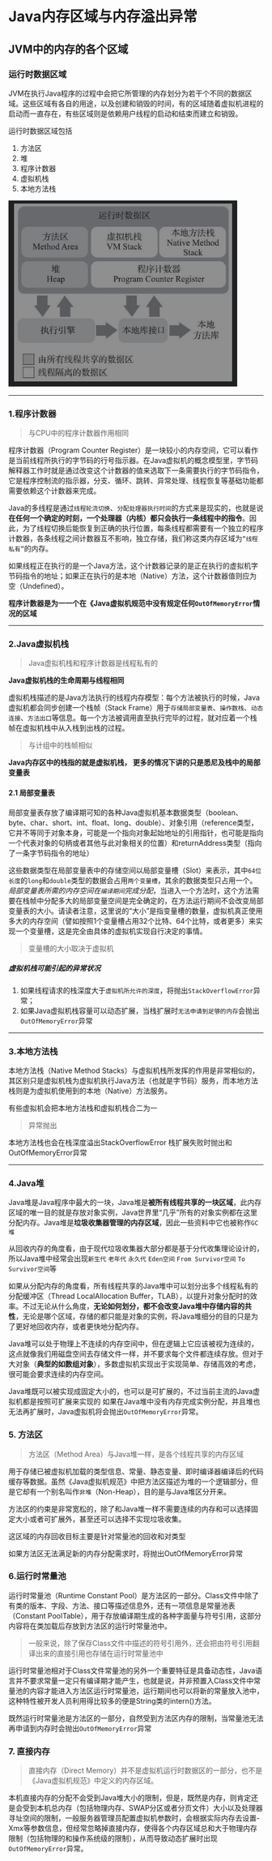 # Java内存区域与内存溢出异常

## JVM中的内存的各个区域

### 运行时数据区域

JVM在执行Java程序的过程中会把它所管理的内存划分为若干个不同的数据区域。这些区域有各自的用途，以及创建和销毁的时间，有的区域随着虚拟机进程的启动而一直存在，有些区域则是依赖用户线程的启动和结束而建立和销毁。

运行时数据区域包括

1. 方法区
2. 堆
3. 程序计数器
4. 虚拟机栈
5. 本地方法栈

![ava](img/1-1.png)

------

### 1.程序计数器

> 与CPU中的程序计数器作用相同

程序计数器（Program Counter Register）是一块较小的内存空间，它可以看作是当前线程所执行的字节码的行号指示器。在Java虚拟机的概念模型里，字节码解释器工作时就是通过改变这个计数器的值来选取下一条需要执行的字节码指令，它是程序控制流的指示器，分支、循环、跳转、异常处理、线程恢复等基础功能都需要依赖这个计数器来完成。

Java的多线程是通过`线程轮流切换`、`分配处理器执行时间`的方式来是现实的，也就是说**在任何一个确定的时刻，一个处理器（内核）都只会执行一条线程中的指令**。因此，为了线程切换后能恢复到正确的执行位置，每条线程都需要有一个独立的程序计数器，各条线程之间计数器互不影响，独立存储，我们称这类内存区域为`“线程私有”`的内存。

如果线程正在执行的是一个Java方法，这个计数器记录的是正在执行的虚拟机字节码指令的地址；如果正在执行的是本地（Native）方法，这个计数器值则应为空（Undefined）。

**程序计数器是为一一个在《Java虚拟机规范中没有规定任何`OutOfMemoryError`情况的区域**

------

### 2.Java虚拟机栈

> Java虚拟机栈和程序计数器是线程私有的

**Java虚拟机栈的生命周期与线程相同**

虚拟机栈描述的是Java方法执行的线程内存模型：每个方法被执行的时候，Java虚拟机都会同步创建一个栈帧（Stack Frame）用于`存储局部变量表`、`操作数栈`、`动态连接`、`方法出口`等信息。每一个方法被调用直至执行完毕的过程，就对应着一个栈帧在虚拟机栈中从入栈到出栈的过程。

> 与计组中的栈帧相似

**Java内存区中的栈指的就是虚拟机栈， 更多的情况下讲的只是悉尼及栈中的局部变量表**

#### 2.1 局部变量表

局部变量表存放了编译期可知的各种Java虚拟机基本数据类型（boolean、byte、char、short、int、float、long、double）、对象引用（reference类型，它并不等同于对象本身，可能是一个指向对象起始地址的引用指针，也可能是指向一个代表对象的句柄或者其他与此对象相关的位置）和returnAddress类型（指向了一条字节码指令的地址）

这些数据类型在局部变量表中的存储空间以局部变量槽（Slot）来表示，其中`64位长度`的`long`和`double`类型的数据会占用`两个变量槽`，其余的数据类型只占用一个。*局部变量表所需的内存空间在`编译期间`完成分配*，当进入一个方法时，这个方法需要在栈帧中分配多大的局部变量空间是完全确定的，在方法运行期间不会改变局部变量表的大小。请读者注意，这里说的“大小”是指变量槽的数量，虚拟机真正使用多大的内存空间（譬如按照1个变量槽占用32个比特、64个比特，或者更多）来实现一个变量槽，这是完全由具体的虚拟机实现自行决定的事情。

> 变量槽的大小取决于虚拟机

##### 虚拟机栈可能引起的异常状况

1. 如果线程请求的栈深度大于`虚拟机所允许的深度`，将抛出`StackOverflowError`异常；
2. 如果Java虚拟机栈容量可以动态扩展，当栈扩展时`无法申请到足够的内存`会抛出`OutOfMemoryError`异常

------

### 3.本地方法栈

本地方法栈（Native Method Stacks）与虚拟机栈所发挥的作用是非常相似的，其区别只是虚拟机栈为虚拟机执行Java方法（也就是字节码）服务，而本地方法栈则是为虚拟机使用到的本地（Native）方法服务。

有些虚拟机会把本地方法栈和虚拟机栈合二为一

> 异常抛出

本地方法栈也会在栈深度溢出StackOverflowError
栈扩展失败时抛出和OutOfMemoryError异常

------

### 4.Java堆

Java堆是Java程序中最大的一块，Java堆是**被所有线程共享的一块区域**，此内存区域的唯一目的就是存放对象实例，Java世界里“几乎”所有的对象实例都在这里分配内存。Java堆是**垃圾收集器管理的内存区域**，因此一些资料中它也被称作`GC堆`

从回收内存的角度看，由于现代垃圾收集器大部分都是基于分代收集理论设计的，所以Java堆中经常会出现`新生代` `老年代` `永久代` `Eden空间` `From Survivor空间` `To Survivor空间`等

如果从分配内存的角度看，所有线程共享的Java堆中可以划分出多个线程私有的分配缓冲区（Thread LocalAllocation Buffer，TLAB），以提升对象分配时的效率。不过无论从什么角度，**无论如何划分，都不会改变Java堆中存储内容的共性**，无论是哪个区域，存储的都只能是对象的实例，将Java堆细分的目的只是为了更好地回收内存，或者更快地分配内存。

Java堆可以处于物理上不连续的内存空间中，但在逻辑上它应该被视为连续的，这点就像我们用磁盘空间去存储文件一样，并不要求每个文件都连续存放。但对于大对象（**典型的如数组对象**），多数虚拟机实现出于实现简单、存储高效的考虑，很可能会要求连续的内存空间。

Java堆既可以被实现成固定大小的，也可以是可扩展的，不过当前主流的Java虚拟机都是按照可扩展来实现的
如果在Java堆中没有内存完成实例分配，并且堆也无法再扩展时，Java虚拟机将会抛出`OutOfMemoryError`异常。

### 5. 方法区

> 方法区（Method Area）与Java堆一样，是各个线程共享的内存区域

用于存储已被虚拟机加载的类型信息、常量、静态变量、即时编译器编译后的代码缓存等数据。虽然《Java虚拟机规范》中把方法区描述为堆的一个逻辑部分，但是它却有一个别名叫作`非堆`（Non-Heap），目的是与Java堆区分开来。

方法区的约束是非常宽松的，除了和Java堆一样不需要连续的内存和可以选择固定大小或者可扩展外，甚至还可以选择不实现垃圾收集。

这区域的内存回收目标主要是针对常量池的回收和对类型

如果方法区无法满足新的内存分配需求时，将抛出OutOfMemoryError异常

### 6.运行时常量池

运行时常量池（Runtime Constant Pool）是方法区的一部分。Class文件中除了有类的版本、字段、方法、接口等描述信息外，还有一项信息是常量池表（Constant PoolTable），用于存放编译期生成的各种字面量与符号引用，这部分内容将在类加载后存放到方法区的运行时常量池中。

> 一般来说，除了保存Class文件中描述的符号引用外，还会把由符号引用翻译出来的直接引用也存储在运行时常量池中

运行时常量池相对于Class文件常量池的另外一个重要特征是具备动态性，Java语言并不要求常量一定只有编译期才能产生，也就是说，并非预置入Class文件中常量池的内容才能进入方法区运行时常量池，运行期间也可以将新的常量放入池中，这种特性被开发人员利用得比较多的便是String类的intern()方法。

既然运行时常量池是方法区的一部分，自然受到方法区内存的限制，当常量池无法再申请到内存时会抛出`OutOfMemoryError`异常

### 7. 直接内存

> 直接内存（Direct Memory）并不是虚拟机运行时数据区的一部分，也不是《Java虚拟机规范》中定义的内存区域。

本机直接内存的分配不会受到Java堆大小的限制，但是，既然是内存，则肯定还是会受到本机总内存（包括物理内存、SWAP分区或者分页文件）大小以及处理器寻址空间的限制，一般服务器管理员配置虚拟机参数时，会根据实际内存去设置-Xmx等参数信息，但经常忽略掉直接内存，使得各个内存区域总和大于物理内存限制（包括物理的和操作系统级的限制），从而导致动态扩展时出现`OutOfMemoryError`异常。